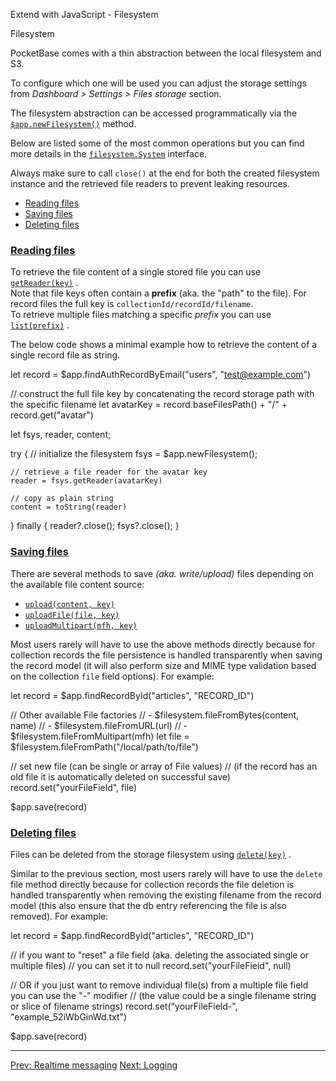 Extend with JavaScript - Filesystem

Filesystem

PocketBase comes with a thin abstraction between the local filesystem and S3.

To configure which one will be used you can adjust the storage settings from _Dashboard > Settings > Files storage_ section.

The filesystem abstraction can be accessed programmatically via the [`$app.newFilesystem()`](/jsvm/functions/_app.newFilesystem.html) method.

Below are listed some of the most common operations but you can find more details in the [`filesystem.System`](/jsvm/interfaces/filesystem.System.html) interface.

Always make sure to call `close()` at the end for both the created filesystem instance and the retrieved file readers to prevent leaking resources.

*   [Reading files](#reading-files)
*   [Saving files](#saving-files)
*   [Deleting files](#deleting-files)

### [Reading files](#reading-files)

To retrieve the file content of a single stored file you can use [`getReader(key)`](/jsvm/interfaces/filesystem.System.html#getReader) .  
Note that file keys often contain a **prefix** (aka. the "path" to the file). For record files the full key is `collectionId/recordId/filename`.  
To retrieve multiple files matching a specific _prefix_ you can use [`list(prefix)`](/jsvm/interfaces/filesystem.System.html#list) .

The below code shows a minimal example how to retrieve the content of a single record file as string.

let record = $app.findAuthRecordByEmail("users", "test@example.com")

// construct the full file key by concatenating the record storage path with the specific filename
let avatarKey = record.baseFilesPath() + "/" + record.get("avatar")

let fsys, reader, content;

try {
    // initialize the filesystem
    fsys = $app.newFilesystem();

    // retrieve a file reader for the avatar key
    reader = fsys.getReader(avatarKey)

    // copy as plain string
    content = toString(reader)
} finally {
    reader?.close();
    fsys?.close();
}

### [Saving files](#saving-files)

There are several methods to save _(aka. write/upload)_ files depending on the available file content source:

*   [`upload(content, key)`](/jsvm/interfaces/filesystem.System.html#upload)
*   [`uploadFile(file, key)`](/jsvm/interfaces/filesystem.System.html#uploadFile)
*   [`uploadMultipart(mfh, key)`](/jsvm/interfaces/filesystem.System.html#uploadMultipart)

Most users rarely will have to use the above methods directly because for collection records the file persistence is handled transparently when saving the record model (it will also perform size and MIME type validation based on the collection `file` field options). For example:

let record = $app.findRecordById("articles", "RECORD\_ID")

// Other available File factories
// - $filesystem.fileFromBytes(content, name)
// - $filesystem.fileFromURL(url)
// - $filesystem.fileFromMultipart(mfh)
let file = $filesystem.fileFromPath("/local/path/to/file")

// set new file (can be single or array of File values)
// (if the record has an old file it is automatically deleted on successful save)
record.set("yourFileField", file)

$app.save(record)

### [Deleting files](#deleting-files)

Files can be deleted from the storage filesystem using [`delete(key)`](/jsvm/interfaces/filesystem.System.html#delete) .

Similar to the previous section, most users rarely will have to use the `delete` file method directly because for collection records the file deletion is handled transparently when removing the existing filename from the record model (this also ensure that the db entry referencing the file is also removed). For example:

let record = $app.findRecordById("articles", "RECORD\_ID")

// if you want to "reset" a file field (aka. deleting the associated single or multiple files)
// you can set it to null
record.set("yourFileField", null)

// OR if you just want to remove individual file(s) from a multiple file field you can use the "-" modifier
// (the value could be a single filename string or slice of filename strings)
record.set("yourFileField-", "example\_52iWbGinWd.txt")

$app.save(record)

* * *

[Prev: Realtime messaging](/docs/js-realtime) [Next: Logging](/docs/js-logging)